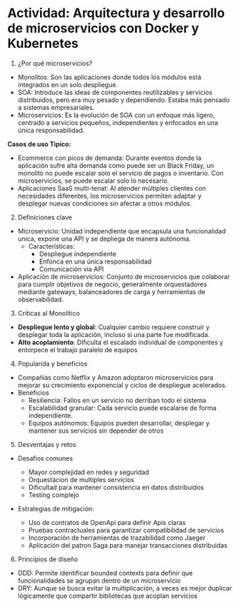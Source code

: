 # Actividad: Arquitectura y desarrollo de microservicios con Docker y Kubernetes

1. ¿Por qué microservicios?

- Monolitos: Son las aplicaciones donde todos los módulos está integrados en un solo despliegue.
- SOA: Introduce las ideas de componentes reutilizables y servicios distribuidos, pero era muy pesado y dependiendo. Estaba más pensado a sistemas empresariales.
- Microservicios: Es la evolución de SOA con un enfoque más ligero, centrado a servicios pequeños, independientes y enfocados en una única responsabilidad.

**Casos de uso Tipico:**

- Ecommerce con picos de demanda: Durante eventos donde la aplicación sufre alta demanda como puede ser un Black Friday, un monolito no puede escalar solo el servicio de pagos o inventario. Con microservicios, se puede escalar solo lo necesario.
- Aplicaciones SaaS multi-tenat: Al atender múltiples clientes con necesidades diferentes, los microservicios permiten adaptar y desplegar nuevas condiciones sin afectar a otros módulos.

2. Definiciones clave

- Microservicio: Unidad independiente que encapsula una funcionalidad unica, expone una API y se depliega de manera autónoma.
  - Características:
    - Despliegue independiente
    - Enfonca en una única responsabilidad
    - Comunicación via API
- Aplicación de microservicios: Conjunto de microservicios que colaborar para cumplir objetivos de negocio, generalmente orquestadores mediante gateways, balanceadores de carga y herramientas de observabilidad.

3. Críticas al Monolítico

- **Despliegue lento y global**: Cualquier cambio requiere construir y desplegar toda la aplicación, incluso si una parte fue modificada.
- **Alto acoplamiento**: Dificulta el escalado individual de componentes y entorpece el trabajo paralelo de equipos

4. Popularida y beneficios

- Compañías como Netflix y Amazon adoptaron microservicios para mejorar su crecimiento exponencial y ciclos de despliegue acelerados.
- Beneficios
  - Resiliencia: Fallos en un servicio no derriban todo el sistema
  - Escalabilidad granular: Cada servicio puede escalarse de forma independiente.
  - Equipos autónomos: Equipos pueden desarrollar, desplegar y mantener sus servicios sin depender de otros

5. Desventajas y retos

- Desafios comunes
  - Mayor complejidad en redes y seguridad
  - Orquestácion de multiples servicios
  - Dificultad para mantener consistencia en datos distribuidos
  - Testing complejo

- Estrategias de mitigación:
  - Uso de contratos de OpenApi para definir Apis claras
  - Pruebas contractuales para garantizar compatibilidad de servicios
  - Incorporación de herramientas de trazabilidad como Jaeger
  - Aplicación del patron Saga para manejar transacciones distribuidas

6. Principios de diseño

- DDD: Permite identificar bounded contexts para definir que funcionalidades se agrupan dentro de un microservicio
- DRY: Aunque se busca evitar la multiplicación, a veces es mejor duplicar lógicamente que compartir bibliotecas que acoplan servicios

